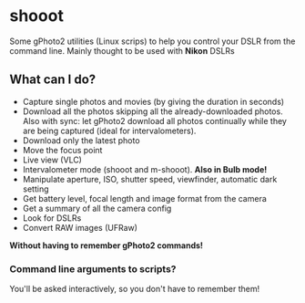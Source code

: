 # shooot
Some gPhoto2 utilities (Linux scrips) to help you control your DSLR from the command line.
Mainly thought to be used with **Nikon** DSLRs

## What can I do?
- Capture single photos and movies (by giving the duration in seconds)
- Download all the photos skipping all the already-downloaded photos. Also with sync: let gPhoto2 download all photos continually while they are being captured (ideal for intervalometers).
- Download only the latest photo
- Move the focus point
- Live view (VLC)
- Intervalometer mode (shooot and m-shooot). **Also in Bulb mode!**
- Manipulate aperture, ISO, shutter speed, viewfinder, automatic dark setting
- Get battery level, focal length and image format from the camera
- Get a summary of all the camera config
- Look for DSLRs
- Convert RAW images (UFRaw)

**Without having to remember gPhoto2 commands!**

### Command line arguments to scripts?
You'll be asked interactively, so you don't have to remember them!
